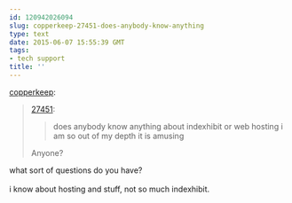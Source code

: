 ```yaml
---
id: 120942026094
slug: copperkeep-27451-does-anybody-know-anything
type: text
date: 2015-06-07 15:55:39 GMT
tags:
- tech support
title: ''
---
```

<p><a href="http://copperkeep.tumblr.com/post/120937518176/27451-does-anybody-know-anything-about" class="tumblr_blog">copperkeep</a>:</p>

<blockquote><p><a href="http://27451.tumblr.com/post/120937409238/does-anybody-know-anything-about-indexhibit-or-web" class="tumblr_blog">27451</a>:</p>

<blockquote><p>does anybody know anything about indexhibit or web hosting i am so out of my depth it is amusing</p></blockquote>

<p>Anyone?</p></blockquote>

<p>what sort of questions do you have?<br/><br/>i know about hosting and stuff, not so much indexhibit. </p>